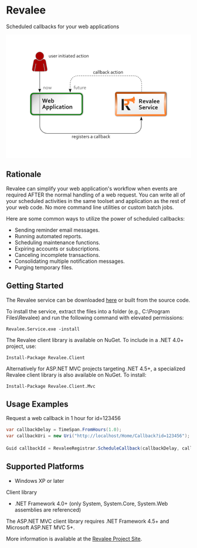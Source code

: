 Revalee
=======

Scheduled callbacks for your web applications

![Workflow Diagram](Diagram.png?raw=true)

Rationale
---------

Revalee can simplify your web application's workflow when events are required AFTER the normal handling of a web request. You can write all of your scheduled activities in the same toolset and application as the rest of your web code. No more command line utilities or custom batch jobs. 

Here are some common ways to utilize the power of scheduled callbacks:

*   Sending reminder email messages.
*   Running automated reports.
*   Scheduling maintenance functions.
*   Expiring accounts or subscriptions.
*   Canceling incomplete transactions.
*   Consolidating multiple notification messages.
*   Purging temporary files.

Getting Started
---------------

The Revalee service can be downloaded [here](http://revalee.sageanalytic.com#Download) or built from the source code.

To install the service, extract the files into a folder (e.g., C:\Program Files\Revalee\) and run the following command with elevated permissions:

```
Revalee.Service.exe -install
```


The Revalee client library is available on NuGet. To include in a .NET 4.0+ project, use:

```
Install-Package Revalee.Client
```


Alternatively for ASP.NET MVC projects targeting .NET 4.5+, a specialized Revalee client library is also available on NuGet. To install:

```
Install-Package Revalee.Client.Mvc
```

Usage Examples
--------------

Request a web callback in 1 hour for id=123456

```c#
var callbackDelay = TimeSpan.FromHours(1.0);
var callbackUri = new Uri("http://localhost/Home/Callback?id=123456");

Guid callbackId = RevaleeRegistrar.ScheduleCallback(callbackDelay, callbackUri);
```

Supported Platforms
-------------------
*  Windows XP or later

Client library

*  .NET Framework 4.0+ (only System, System.Core, System.Web assemblies are referenced)

The ASP.NET MVC client library requires .NET Framework 4.5+ and Microsoft ASP.NET MVC 5+.


More information is available at the [Revalee Project Site](http://revalee.sageanalytic.com).
